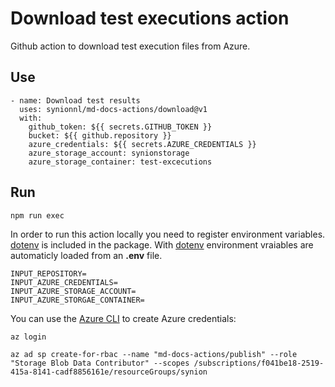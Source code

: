 # Download test executions action

Github action to download test execution files from Azure.

## Use

```
- name: Download test results
  uses: synionnl/md-docs-actions/download@v1
  with:
    github_token: ${{ secrets.GITHUB_TOKEN }}
    bucket: ${{ github.repository }}
    azure_credentials: ${{ secrets.AZURE_CREDENTIALS }}
    azure_storage_account: synionstorage
    azure_storage_container: test-excecutions
```

## Run

```
npm run exec
```

In order to run this action locally you need to register environment variables. [dotenv](https://www.npmjs.com/package/dotenv) is included in the package. With [dotenv](https://www.npmjs.com/package/dotenv) environment vraiables are automaticly loaded from an **.env** file.

```
INPUT_REPOSITORY=
INPUT_AZURE_CREDENTIALS=
INPUT_AZURE_STORAGE_ACCOUNT=
INPUT_AZURE_STORGAE_CONTAINER=
```

You can use the [Azure CLI](https://github.com/Azure/login#configure-deployment-credentials) to create Azure credentials:

```
az login

az ad sp create-for-rbac --name "md-docs-actions/publish" --role "Storage Blob Data Contributor" --scopes /subscriptions/f041be18-2519-415a-8141-cadf8856161e/resourceGroups/synion
```


